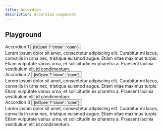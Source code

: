 ```yaml
---
title: Accordion
description: Accordion component
---
```


<script lang="ts">
    import { slide } from 'svelte/transition';
    import {AccordionGroup, AccordionItem, Button, Flexbox, Card} from '$lib';
    import {docAccordionGroupPropsDefs, docAccordionItemPropsDefs} from '$lib/components/Accordion/Accordion.props.js';
    import ApiReference from '$lib-doc/components/ApiReference.svelte';
    import Playground from '$lib-doc/components/Playground.svelte';
    import PlaygroundForm from '$lib-doc/components/PlaygroundForm.svelte';

    let propsGroup = {}
    let propsItem = {}
</script>

## Playground

<Playground>
    <div slot="component" style="min-width: 100%; min-height: 100%;">
        <AccordionGroup {...propsGroup}>
            <Card size="1" class="mb-3">
                <AccordionItem {...propsItem}>
                    <Flexbox slot="header" let:toggle let:isOpen justify="between" alignItems="center">
                        Accordion 1
                        <Button size="1" variant="soft" on:click={toggle}>
                            {isOpen ? 'close' : 'open'}
                        </Button>
                    </Flexbox>
                    <div transition:slide class="pt-3">
                        Lorem ipsum dolor sit amet, consectetur adipiscing elit. Curabitur mi lacus, convallis in urna nec, tristique euismod augue. Etiam vitae maximus turpis. Etiam vulputate varius urna, et sollicitudin ex pharetra a. Praesent lacinia vestibulum elit id condimentum.
                    </div>
                </AccordionItem>
            </Card>
            <Card size="1" class="mb-3">
                <AccordionItem {...propsItem}>
                    <Flexbox slot="header" let:toggle let:isOpen justify="between" alignItems="center">
                        Accordion 2
                        <Button size="1" variant="soft" on:click={toggle}>
                            {isOpen ? 'close' : 'open'}
                        </Button>
                    </Flexbox>
                    <div transition:slide class="pt-3">
                        Lorem ipsum dolor sit amet, consectetur adipiscing elit. Curabitur mi lacus, convallis in urna nec, tristique euismod augue. Etiam vitae maximus turpis. Etiam vulputate varius urna, et sollicitudin ex pharetra a. Praesent lacinia vestibulum elit id condimentum.
                    </div>
                </AccordionItem>
            </Card>
            <Card size="1" class="mb-3">
                <AccordionItem {...propsItem}>
                    <Flexbox slot="header" let:toggle let:isOpen justify="between" alignItems="center">
                        Accordion 3
                        <Button size="1" variant="soft" on:click={toggle}>
                            {isOpen ? 'close' : 'open'}
                        </Button>
                    </Flexbox>
                    <div transition:slide class="pt-3">
                        Lorem ipsum dolor sit amet, consectetur adipiscing elit.  Curabitur mi lacus, convallis in urna nec, tristique euismod augue. Etiam vitae maximus turpis. Etiam vulputate varius urna, et sollicitudin ex pharetra a. Praesent lacinia vestibulum elit id condimentum.
                    </div>
                </AccordionItem>
            </Card>
        </AccordionGroup>
    </div>
    <Flexbox slot="form" direction="column" gap="3">
        <h5>Props AccordionGroup</h5>
        <PlaygroundForm bind:props={propsGroup} schema={docAccordionGroupPropsDefs} />
        <h5>Props AccordioItem</h5>
        <PlaygroundForm bind:props={propsItem} schema={docAccordionItemPropsDefs} />
    </Flexbox>

</Playground>

## API Reference

### AccordionGroup

<ApiReference data={docAccordionGroupPropsDefs}></ApiReference>

### AccordionItem

<ApiReference data={docAccordionItemPropsDefs}></ApiReference>
